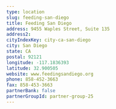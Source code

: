 ```yaml
---
type: location
slug: feeding-san-diego
title: Feeding San Diego
address: 9455 Waples Street, Suite 135
address2: 
cityIndexKey: city-ca-san-diego
city: San Diego
state: CA
postal: 92121
longitude: -117.1836393
latitude: 32.900505
website: www.feedingsandiego.org
phone: 858-452-3663
fax: 858-453-3663
partnerBank: false
partnerGroupId: partner-group-25
---
```

